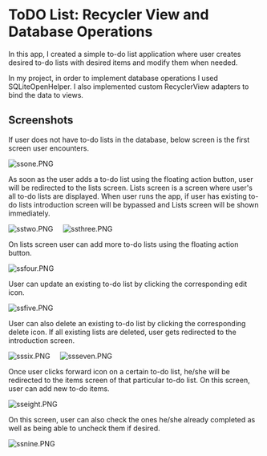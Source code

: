 # ToDO List: Recycler View and Database Operations
In this app, I created a simple to-do list application where user creates
desired to-do lists with desired items and modify them when needed.

In my project, in order to implement database operations I used SQLiteOpenHelper.
I also implemented custom RecyclerView adapters to bind the data to views.

## Screenshots

If user does not have to-do lists in the database, below screen is the
first screen user encounters.

![ssone.PNG](docs/screenshots/ssone.PNG)

As soon as the user adds a to-do list using the floating action button,
user will be redirected to the lists screen. Lists screen is a screen
where user's all to-do lists are displayed. When user runs the app, if
user has existing to-do lists introduction screen will be bypassed and Lists
screen will be shown immediately.

![sstwo.PNG](docs/screenshots/sstwo.PNG) &nbsp;&nbsp;&nbsp; ![ssthree.PNG](docs/screenshots/ssthree.PNG)

On lists screen user can add more to-do lists using the floating action
button.

![ssfour.PNG](docs/screenshots/ssfour.PNG)

User can update an existing to-do list by clicking the corresponding edit
icon.

![ssfive.PNG](docs/screenshots/ssfive.PNG)

User can also delete an existing to-do list by clicking the corresponding
delete icon. If all existing lists are deleted, user gets redirected to
the introduction screen.

![sssix.PNG](docs/screenshots/sssix.PNG) &nbsp;&nbsp;&nbsp; ![ssseven.PNG](docs/screenshots/ssseven.PNG)

Once user clicks forward icon on a certain to-do list, he/she will be redirected
to the items screen of that particular to-do list. On this screen, user
can add new to-do items.

![sseight.PNG](docs/screenshots/sseight.PNG)

On this screen, user can also check the ones he/she already completed as well as being
able to uncheck them if desired.

![ssnine.PNG](docs/screenshots/ssnine.PNG)


